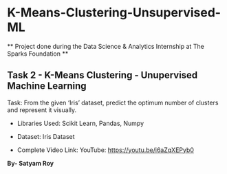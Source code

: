 # K-Means-Clustering-Unsupervised-ML

** Project done during the Data Science & Analytics Internship at The Sparks Foundation **

## **Task 2 - K-Means Clustering - Unupervised Machine Learning**
Task: From the given ‘Iris’ dataset, predict the optimum number of clusters and represent it visually. 

* Libraries Used: Scikit Learn, Pandas, Numpy
* Dataset: Iris Dataset

* Complete Video Link: YouTube: https://youtu.be/i6aZqXEPyb0

**By- Satyam Roy**

